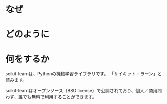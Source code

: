 # なぜ


# どのように


# 何をするか

scikit-learnは、Pythonの機械学習ライブラリです。
「サイキット・ラーン」と読みます。

scikit-learnはオープンソース（BSD license）で公開されており、個人／商用問わず、誰でも無料で利用することができます。